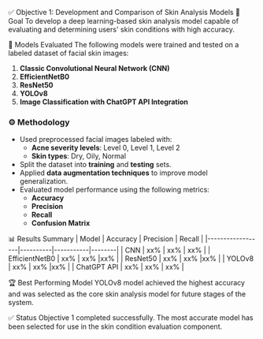 ✅ Objective 1: Development and Comparison of Skin Analysis Models
🎯 Goal
To develop a deep learning-based skin analysis model capable of evaluating and determining users' skin conditions with high accuracy.

🧠 Models Evaluated
The following models were trained and tested on a labeled dataset of facial skin images:
1. **Classic Convolutional Neural Network (CNN)**
2. **EfficientNetB0**
3. **ResNet50**
4. **YOLOv8**
5. **Image Classification with ChatGPT API Integration**

### ⚙️ Methodology

- Used preprocessed facial images labeled with:
  - **Acne severity levels**: Level 0, Level 1, Level 2  
  - **Skin types**: Dry, Oily, Normal  
- Split the dataset into **training** and **testing** sets.  
- Applied **data augmentation techniques** to improve model generalization.  
- Evaluated model performance using the following metrics:
  - **Accuracy**
  - **Precision**
  - **Recall**
  - **Confusion Matrix**


📊 Results Summary
| Model             | Accuracy | Precision | Recall |
|------------------|----------|-----------|--------|
| CNN              | xx%      |  xx%      | xx%    |
| EfficientNetB0   | xx%      | xx%       |xx%     |
| ResNet50         | xx%      | xx%       |xx%     |
| YOLOv8           |  xx%     | xx%       |xx%     |
| ChatGPT API      | xx%      |  xx%      | xx%    |


🏆 Best Performing Model
YOLOv8 model achieved the highest accuracy and was selected as the core skin analysis model for future stages of the system.

✅ Status
Objective 1 completed successfully. The most accurate model has been selected for use in the skin condition evaluation component.
